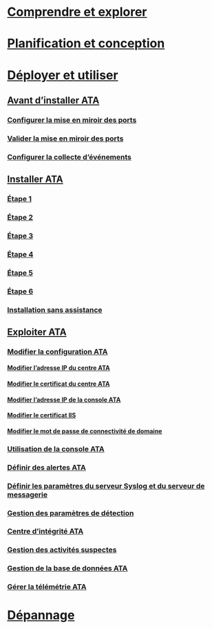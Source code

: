 # [Comprendre et explorer](/advanced-threat-analytics/understand-explore/what-is-ata)
# [Planification et conception](/advanced-threat-analytics/plan-design/ata-capacity-planning)
# [Déployer et utiliser](install-ata.md)
## [Avant d’installer ATA](preinstall-ata.md)
### [Configurer la mise en miroir des ports](configure-port-mirroring.md)
### [Valider la mise en miroir des ports](validate-port-mirroring.md)
### [Configurer la collecte d’événements](configure-event-collection.md)
## [Installer ATA](install-ata.md)
### [Étape 1](install-ata-step1.md)
### [Étape 2](install-ata-step2.md)
### [Étape 3](install-ata-step3.md)
### [Étape 4](install-ata-step4.md)
### [Étape 5](install-ata-step5.md)
### [Étape 6](install-ata-step6.md)
### [Installation sans assistance](ata-silent-installation.md)
## [Exploiter ATA](operate-ata.md)
### [Modifier la configuration ATA](modifying-ata-configuration.md)
#### [Modifier l’adresse IP du centre ATA](modifying-ata-config-centerip.md)
#### [Modifier le certificat du centre ATA](modifying-ata-config-centercert.md)
#### [Modifier l’adresse IP de la console ATA](modifying-ata-config-consoleip.md)
#### [Modifier le certificat IIS](modifying-ata-config-iiscert.md)
#### [Modifier le mot de passe de connectivité de domaine](modifying-ata-config-dcpassword.md)
### [Utilisation de la console ATA](working-with-ata-console.md)
### [Définir des alertes ATA](setting-ata-alerts.md)
### [Définir les paramètres du serveur Syslog et du serveur de messagerie](setting-syslog-email-server-settings.md)
### [Gestion des paramètres de détection](working-with-detection-settings.md)
### [Centre d’intégrité ATA](ata-health-center.md)
### [Gestion des activités suspectes](working-with-suspicious-activities.md)
### [Gestion de la base de données ATA](ata-database-management.md)
### [Gérer la télémétrie ATA](manage-telemetry-settings.md)
# [Dépannage](/advanced-threat-analytics/troubleshoot/troubleshooting-ata-using-logs)


<!--HONumber=Jun16_HO3-->


